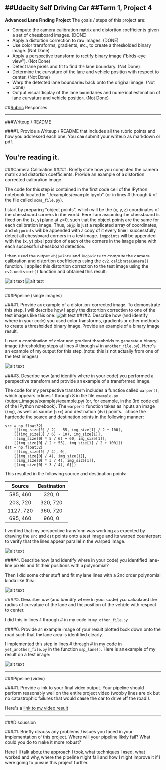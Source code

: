##Udacity Self Driving Car
##Term 1, Project 4
---

**Advanced Lane Finding Project**
The goals / steps of this project are:
* Compute the camera calibration matrix and distortion coefficients given a set of
chessboard images. (DONE)
* Apply a distortion correction to raw images. (DONE)
* Use color transforms, gradients, etc., to create a thresholded binary image. (Not Done)
* Apply a perspective transform to rectify binary image ("birds-eye view"). (Not Done)
* Detect lane pixels and fit to find the lane boundary. (Not Done)
* Determine the curvature of the lane and vehicle position with respect to center. (Not Done)
* Warp the detected lane boundaries back onto the original image. (Not Done)
* Output visual display of the lane boundaries and numerical estimation of lane curvature
and vehicle position. (Not Done)

[//]: # (Image References)
[image1]: ./examples/undistort_output.png "Undistorted"
[image2]: ./test_images/test1.jpg "Road Transformed"
[image3]: ./examples/binary_combo_example.jpg "Binary Example"
[image4]: ./examples/warped_straight_lines.jpg "Warp Example"
[image5]: ./examples/color_fit_lines.jpg "Fit Visual"
[image6]: ./examples/example_output.jpg "Output"
[video1]: ./project_video.mp4 "Video"


[cal-1]: ./camera_cal/calibration1.jpg "Cal-1"
[test-2]: ./test_images/test2.jpg "Test-1"

[cal-1-undistort]: ./output_images/calibration1_undistorted.jpg "Undistorted-1"



##[Rubric](https://review.udacity.com/#!/rubrics/571/view) Responses

---
###Writeup / README

####1. Provide a Writeup / README that includes all the rubric points and how you
addressed each one.  You can submit your writeup as markdown or pdf.

You're reading it.
---

###Camera Calibration
####1. Briefly state how you computed the camera matrix and distortion coefficients.
Provide an example of a distortion corrected calibration image.






The code for this step is contained in the first code cell of the IPython notebook located
in "./examples/example.ipynb" (or in lines # through # of the file called `some_file.py`).

I start by preparing "object points", which will be the (x, y, z) coordinates of the
chessboard corners in the world. Here I am assuming the chessboard is fixed on the (x, y)
 plane at z=0, such that the object points are the same for each calibration image.
  Thus, `objp` is just a replicated array of coordinates, and `objpoints` will be
  appended with a copy of it every time I successfully detect all chessboard corners in
  a test image.  `imgpoints` will be appended with the (x, y) pixel position of each of
  the corners in the image plane with each successful chessboard detection.

I then used the output `objpoints` and `imgpoints` to compute the camera calibration and
distortion coefficients using the `cv2.calibrateCamera()` function.  I applied this
distortion correction to the test image using the `cv2.undistort()` function and
obtained this result:

![alt text][image1]
![alt text][cal-1-undistort]



---
###Pipeline (single images)

####1. Provide an example of a distortion-corrected image.
To demonstrate this step, I will describe how I apply the distortion correction to one of
the test images like this one:
![alt text][image2]
####2. Describe how (and identify where in your code) you used color transforms, gradients
or other methods to create a thresholded binary image.  Provide an example of a binary
image result.

I used a combination of color and gradient thresholds to generate a binary image
(thresholding steps at lines # through # in `another_file.py`).  Here's an example of
my output for this step.  (note: this is not actually from one of the test images)

![alt text][image3]

####3. Describe how (and identify where in your code) you performed a perspective
transform and provide an example of a transformed image.

The code for my perspective transform includes a function called `warper()`, which
appears in lines 1 through 8 in the file `example.py` (output_images/examples/example.py)
(or, for example, in the 3rd code cell of the IPython notebook).  The `warper()` function
takes as inputs an image (`img`), as well as source (`src`) and destination (`dst`) points.
I chose the hardcode the source and destination points in the following manner:

```
src = np.float32(
    [[(img_size[0] / 2) - 55, img_size[1] / 2 + 100],
    [((img_size[0] / 6) - 10), img_size[1]],
    [(img_size[0] * 5 / 6) + 60, img_size[1]],
    [(img_size[0] / 2 + 55), img_size[1] / 2 + 100]])
dst = np.float32(
    [[(img_size[0] / 4), 0],
    [(img_size[0] / 4), img_size[1]],
    [(img_size[0] * 3 / 4), img_size[1]],
    [(img_size[0] * 3 / 4), 0]])

```
This resulted in the following source and destination points:

| Source        | Destination   |
|:-------------:|:-------------:|
| 585, 460      | 320, 0        |
| 203, 720      | 320, 720      |
| 1127, 720     | 960, 720      |
| 695, 460      | 960, 0        |

I verified that my perspective transform was working as expected by drawing the `src` and
`dst` points onto a test image and its warped counterpart to verify that the lines appear
parallel in the warped image.

![alt text][image4]

####4. Describe how (and identify where in your code) you identified lane-line pixels and
fit their positions with a polynomial?

Then I did some other stuff and fit my lane lines with a 2nd order polynomial kinda like
this:

![alt text][image5]

####5. Describe how (and identify where in your code) you calculated the radius of
curvature of the lane and the position of the vehicle with respect to center.

I did this in lines # through # in my code in `my_other_file.py`

####6. Provide an example image of your result plotted back down onto the road such that
the lane area is identified clearly.

I implemented this step in lines # through # in my code in `yet_another_file.py` in the
function `map_lane()`.  Here is an example of my result on a test image:

![alt text][image6]

---

###Pipeline (video)

####1. Provide a link to your final video output.  Your pipeline should perform reasonably
well on the entire project video (wobbly lines are ok but no catastrophic failures that
would cause the car to drive off the road!).

Here's a [link to my video result](./project_video.mp4)

---

###Discussion

####1. Briefly discuss any problems / issues you faced in your implementation of this
project.  Where will your pipeline likely fail?  What could you do to make it more robust?

Here I'll talk about the approach I took, what techniques I used, what worked and why,
where the pipeline might fail and how I might improve it if I were going to pursue this
project further.


